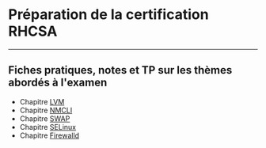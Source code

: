 # Préparation de la certification RHCSA
---
## Fiches pratiques, notes et TP sur les thèmes abordés à l'examen

- Chapitre [LVM](./lvm.md)
- Chapitre [NMCLI](./nmcli.md)
- Chapitre [SWAP](./swap.md)
- Chapitre [SELinux](./selinux.md)
- Chapitre [Firewalld](./firewalld)
